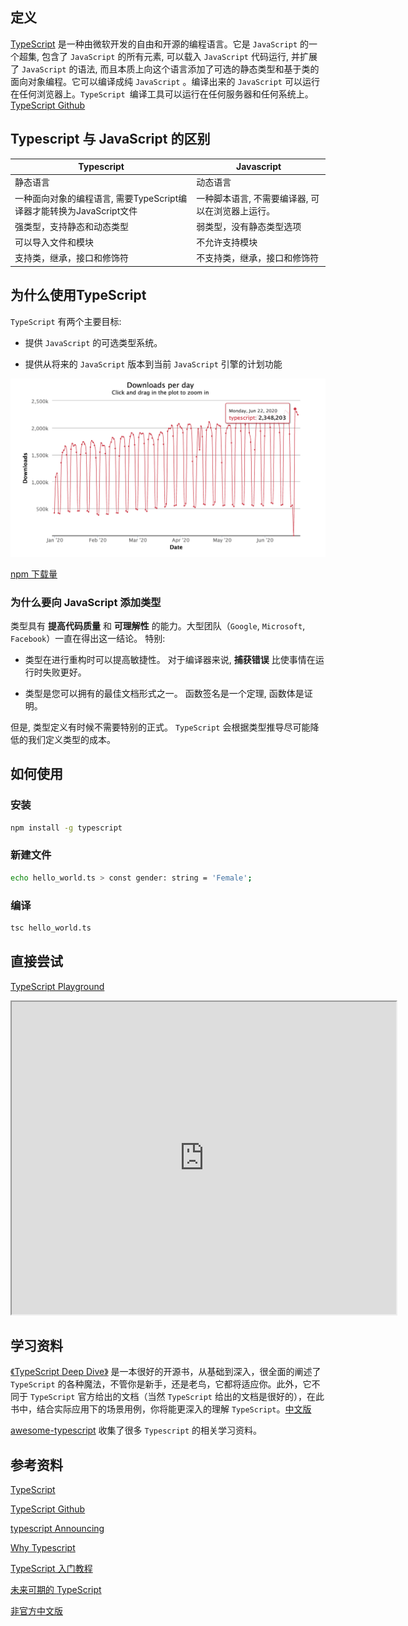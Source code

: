 ## 定义

[TypeScript](https://www.typescriptlang.org/) 是一种由微软开发的自由和开源的编程语言。它是 `JavaScript` 的一个超集, 包含了 `JavaScript` 的所有元素, 可以载入 `JavaScript` 代码运行, 并扩展了 `JavaScript` 的语法,  而且本质上向这个语言添加了可选的静态类型和基于类的面向对象编程。它可以编译成纯 `JavaScript` 。编译出来的 `JavaScript` 可以运行在任何浏览器上。`TypeScript `编译工具可以运行在任何服务器和任何系统上。 [TypeScript Github](https://github.com/Microsoft/TypeScript)

## Typescript 与 JavaScript 的区别

|  Typescript  |  Javascript  |
|---------|---------|
|静态语言|动态语言|
|一种面向对象的编程语言, 需要TypeScript编译器才能转换为JavaScript文件|一种脚本语言, 不需要编译器, 可以在浏览器上运行。|
|强类型，支持静态和动态类型|弱类型，没有静态类型选项|
|可以导入文件和模块|不允许支持模块|
|支持类，继承，接口和修饰符|不支持类，继承，接口和修饰符|

## 为什么使用TypeScript

`TypeScript` 有两个主要目标:

- 提供 `JavaScript` 的可选类型系统。

- 提供从将来的 `JavaScript` 版本到当前 `JavaScript` 引擎的计划功能

![2020-ts-download.png](./images/2020-ts-download.png)

[npm 下载量](https://npm-stat.com/charts.html?package=typescript&from=2015-01-01)

### 为什么要向 JavaScript 添加类型

类型具有 **提高代码质量** 和 **可理解性** 的能力。大型团队（`Google`, `Microsoft`, `Facebook`）一直在得出这一结论。 特别:

- 类型在进行重构时可以提高敏捷性。 对于编译器来说, **捕获错误** 比使事情在运行时失败更好。

- 类型是您可以拥有的最佳文档形式之一。 函数签名是一个定理, 函数体是证明。

但是, 类型定义有时候不需要特别的正式。 `TypeScript` 会根据类型推导尽可能降低的我们定义类型的成本。

## 如何使用

### 安装

```sh
npm install -g typescript
```

### 新建文件
```sh
echo hello_world.ts > const gender: string = 'Female';
```

### 编译
```sh
tsc hello_world.ts
```

## 直接尝试

[TypeScript Playground](https://www.typescriptlang.org/play/index.html)

<iframe
  width='122%'
  height='500'
  src='https://www.typescriptlang.org/play/index.html'>
</iframe>

## 学习资料

[《TypeScript Deep Dive》](https://basarat.gitbook.io/typescript/) 是一本很好的开源书，从基础到深入，很全面的阐述了 `TypeScript` 的各种魔法，不管你是新手，还是老鸟，它都将适应你。此外，它不同于 `TypeScript` 官方给出的文档（当然 `TypeScript` 给出的文档是很好的），在此书中，结合实际应用下的场景用例，你将能更深入的理解 `TypeScript`。[中文版](https://jkchao.github.io/typescript-book-chinese/)

[awesome-typescript](https://github.com/semlinker/awesome-typescript) 收集了很多 `Typescript` 的相关学习资料。

## 参考资料

[TypeScript](https://www.typescriptlang.org/)

[TypeScript Github](https://github.com/Microsoft/TypeScript)

[typescript Announcing](https://devblogs.microsoft.com/typescript/)

[Why Typescript](https://basarat.gitbook.io/typescript/getting-started/why-typescript)

[TypeScript 入门教程](https://juejin.im/post/5edd8ad8f265da76fc45362c)

[未来可期的 TypeScript](https://mp.weixin.qq.com/s?__biz=MzIxNjgwMDIzMA==&mid=2247485103&idx=1&sn=9063e21d824db34820e955967c5a8ea3&scene=21#wechat_redirect)

[非官方中文版](http://s0www0typescriptlang0org.icopy.site/index.html)
